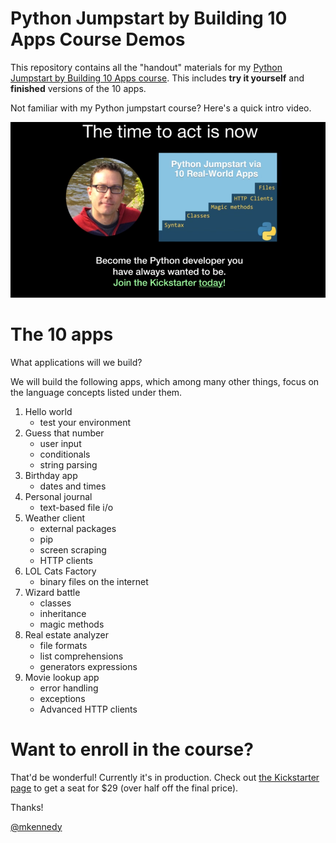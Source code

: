 # Python Jumpstart by Building 10 Apps Course Demos

This repository contains all the "handout" materials for my [Python Jumpstart by Building 10 Apps course](https://talkpython.fm). This includes **try it yourself** and **finished** versions of the 10 apps.

Not familiar with my Python jumpstart course? Here's a quick intro video.

[![Watch Python Jumpstart by Building 10 Apps Course](readme_resources/video_play.png)](https://www.youtube.com/watch?v=SYzRSzOksgM)

The 10 apps
===================

What applications will we build?

We will build the following apps, which among many other things, focus on the language concepts listed under them.

1. Hello world
    * test your environment 
2. Guess that number 
    * user input
    * conditionals
    * string parsing 
3. Birthday app
    * dates and times
4. Personal journal
    * text-based file i/o 
5. Weather client
    * external packages
    * pip
    * screen scraping
    * HTTP clients 
6. LOL Cats Factory
    * binary files on the internet 
7. Wizard battle
    * classes
    * inheritance
    * magic methods 
8. Real estate analyzer
    * file formats
    * list comprehensions
    * generators expressions 
9. Movie lookup app
    * error handling
    * exceptions
    * Advanced HTTP clients

Want to enroll in the course?
=============

That'd be wonderful! Currently it's in production. Check out [the Kickstarter page](https://www.kickstarter.com/projects/mikeckennedy/python-jumpstart-by-building-10-apps-video-course) to get a seat for $29 (over half off the final price).

Thanks!

[@mkennedy](https://twitter.com/mkennedy)


 

